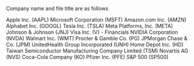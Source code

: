 Company name and file title are as follows

Apple Inc. (AAPL) 
Microsoft Corporation (MSFT) 
Amazon.com Inc. (AMZN) 
Alphabet Inc. (GOOGL) 
Tesla Inc. (TSLA) 
Meta Platforms, Inc. (META) 
Johnson & Johnson (JNJ) 
Visa Inc. (V) - Financials 
NVIDIA Corporation (NVDA) 
Walmart Inc. (WMT) 
Procter & Gamble Co. (PG)
JPMorgan Chase & Co. (JPM)
UnitedHealth Group Incorporated (UNH)
Home Depot Inc. (HD) 
Taiwan Semiconductor Manufacturing Company Limited (TSM) 
Novartis AG (NVS) 
Coca-Cola Company (KO) 
Pfizer Inc. (PFE) 
S&P 500 (SP500)